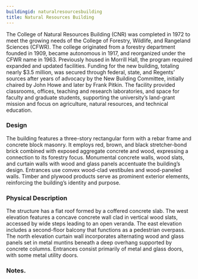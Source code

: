 ```yaml
---
buildingid: naturalresourcesbuilding
title: Natural Resources Building
---
```



The College of Natural Resources Building (CNR) was completed in 1972 to meet the growing needs of the College of Forestry, Wildlife, and Rangeland Sciences (CFWR). The college originated from a forestry department founded in 1909, became autonomous in 1917, and reorganized under the CFWR name in 1963. Previously housed in Morrill Hall, the program required expanded and updated facilities. Funding for the new building, totaling nearly $3.5 million, was secured through federal, state, and Regents’ sources after years of advocacy by the New Building Committee, initially chaired by John Howe and later by Frank Pitkin. The facility provided classrooms, offices, teaching and research laboratories, and space for faculty and graduate students, supporting the university’s land-grant mission and focus on agriculture, natural resources, and technical education. 

### Design

The building features a three-story rectangular form with a rebar frame and concrete block masonry. It employs red, brown, and black stretcher-bond brick combined with exposed aggregate concrete and wood, expressing a connection to its forestry focus. Monumental concrete walls, wood slats, and curtain walls with wood and glass panels accentuate the building’s design. Entrances use convex wood-clad vestibules and wood-paneled walls. Timber and plywood products serve as prominent exterior elements, reinforcing the building’s identity and purpose. 

### Physical Description

The structure has a flat roof formed by a coffered concrete slab. The west elevation features a concave concrete wall clad in vertical wood slats, accessed by wide steps leading to an open veranda. The east elevation includes a second-floor balcony that functions as a pedestrian overpass. The north elevation curtain wall incorporates alternating wood and glass panels set in metal muntins beneath a deep overhang supported by concrete columns. Entrances consist primarily of metal and glass doors, with some metal utility doors.

### Notes. 
[^1]: Nathan J. Moody, “National Register of Historic Places—Registration Form: The University of Idaho Historic District,” initial submission to Idaho SHPO, unpublished, University of Idaho, Moscow, Idaho, May 7, 2025, 56-57. 
[^2]: Ibid. 
[^3]: Ibid. 